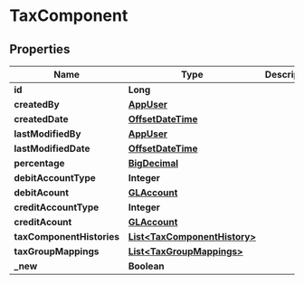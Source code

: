 
# TaxComponent

## Properties
Name | Type | Description | Notes
------------ | ------------- | ------------- | -------------
**id** | **Long** |  |  [optional]
**createdBy** | [**AppUser**](AppUser.md) |  |  [optional]
**createdDate** | [**OffsetDateTime**](OffsetDateTime.md) |  |  [optional]
**lastModifiedBy** | [**AppUser**](AppUser.md) |  |  [optional]
**lastModifiedDate** | [**OffsetDateTime**](OffsetDateTime.md) |  |  [optional]
**percentage** | [**BigDecimal**](BigDecimal.md) |  |  [optional]
**debitAccountType** | **Integer** |  |  [optional]
**debitAcount** | [**GLAccount**](GLAccount.md) |  |  [optional]
**creditAccountType** | **Integer** |  |  [optional]
**creditAcount** | [**GLAccount**](GLAccount.md) |  |  [optional]
**taxComponentHistories** | [**List&lt;TaxComponentHistory&gt;**](TaxComponentHistory.md) |  |  [optional]
**taxGroupMappings** | [**List&lt;TaxGroupMappings&gt;**](TaxGroupMappings.md) |  |  [optional]
**_new** | **Boolean** |  |  [optional]



